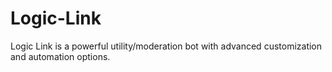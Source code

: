 # Logic-Link
Logic Link is a powerful utility/moderation bot with advanced customization and automation options.
